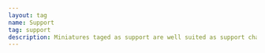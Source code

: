 ```yaml
---
layout: tag
name: Support
tag: support
description: Miniatures taged as support are well suited as support characters.
---
```

